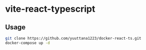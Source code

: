# vite-react-typescript

## Usage

```sh
git clone https://github.com/yuuttana1223/docker-react-ts.git
docker-compose up -d
```
